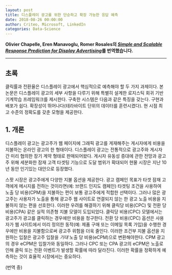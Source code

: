 ```yaml
---
layout: post
title: 디스플레이 광고를 위한 단순하고 확장 가능한 응답 예측
date: 2018-08-26 00:00:00
author: Criteo, Microsoft, LinkedIn
categories: Data-Science
---  
```

  
  
**Olivier Chapelle, Eren Manavoglu, Romer Rosales의 [*Simple and Scalable Response Prediction for Display Advertising*](http://people.csail.mit.edu/romer/papers/TISTRespPredAds.pdf)를 번역했습니다.**
  
  
- - -
    
## 초록
  
클릭률과 전환율은 디스플레이 광고에서 핵심적으로 예측해야 할 두 가지 과제이다. 본 논문은 디스플레이 광고의 세부 사항을 다루기 위해 특별히 설계한 로지스틱 회귀 기반 기계학습 프레임워크를 제시한다. 구축한 시스템은 다음과 같은 특징을 갖는다. 구현과 배포가 쉽다. 확장성이 뛰어나다(테라바이트 단위의 데이터를 훈련시켰다). 현 시점 최고 수준의 정확도를 갖춘 모형을 제공한다.
  
## 1. 개론  
  
디스플레이 광고는 광고주가 웹 페이지에 그래픽 광고를 게재해주는 게시자에게 비용을 지불하는 온라인 광고의 한 형태이다. 디스플레이 광고는 전통적으로 광고주와 게시자 간 미리 협의한 장기 계약 형태로 판매되어왔다. 게시자 유동성 증대에 관한 전망과 광고주 위해 세분화한 잠재 고객 타겟팅 기능으로 도달 범위가 확대되어 현물 시장은 지난 10년 동안 인기있는 대안으로 등장했다.
  
스팟 시장은 광고주에게 다양한 지불 옵션을 제공한다. 광고 캠페인 목표가 타겟 잠재 고객에게 메시지를 전하는 것이라면(예: 브랜드 인지도 캠페인) 타겟팅 조건을 사용하여 노출 당 비용(CPM)을 지불하는 편이 보통 광고주에게 적합한 선택이다. 그러나 많은 광고주는 사용자가 노출을 통해 광고주 웹 사이트로 연결되지 않는 한 광고 노출 비용을 지불하지 않는 편을 선호한다. 이러한 우려를 해결하기 위해 클릭당 비용(CPC) 및 전환 당 비용(CPA) 같은 실적 의존형 지불 모델이 도입되었다. 클릭당 비용(CPC) 모델에서는 광고주가 광고를 클릭하는 경우에만 비용을 청구한다. 전환 당 비용(CPC) 옵션은 사용자가 웹 사이트에서 미리 정의한 동작(예: 제품 구매 또는 이메일 목록 가입)을 수행한 경우에만 비용을 지불함으로써 광고주 위험을 더욱 줄인다. 이러한 조건부 지불 옵션을 지원하는 입찰은 광고주 입찰을 *기대* 노출 당 비용(eCPM)으로 변환해야한다. CPM 광고의 경우 eCPM은 입찰가와 동일하다. 그러나 CPC 또는 CPA 광고의 eCPM은 노출로 인해 클릭 또는 전환 이벤트가 발생할 확률에 따라 달라진다. 이러한 확률을 정확하게 예측하는 것이 효율적 시장에서는 중요하다.
  
(번역 중)
